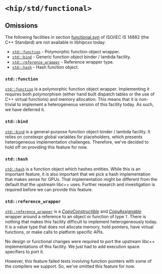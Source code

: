 <!-- MIT License
  -- 
  -- Modifications Copyright (c) 2024 Advanced Micro Devices, Inc.
  -- 
  -- Permission is hereby granted, free of charge, to any person obtaining a copy
  -- of this software and associated documentation files (the "Software"), to deal
  -- in the Software without restriction, including without limitation the rights
  -- to use, copy, modify, merge, publish, distribute, sublicense, and/or sell
  -- copies of the Software, and to permit persons to whom the Software is
  -- furnished to do so, subject to the following conditions:
  -- 
  -- The above copyright notice and this permission notice shall be included in all
  -- copies or substantial portions of the Software.
  -- 
  -- THE SOFTWARE IS PROVIDED "AS IS", WITHOUT WARRANTY OF ANY KIND, EXPRESS OR
  -- IMPLIED, INCLUDING BUT NOT LIMITED TO THE WARRANTIES OF MERCHANTABILITY,
  -- FITNESS FOR A PARTICULAR PURPOSE AND NONINFRINGEMENT. IN NO EVENT SHALL THE
  -- AUTHORS OR COPYRIGHT HOLDERS BE LIABLE FOR ANY CLAIM, DAMAGES OR OTHER
  -- LIABILITY, WHETHER IN AN ACTION OF CONTRACT, TORT OR OTHERWISE, ARISING FROM,
  -- OUT OF OR IN CONNECTION WITH THE SOFTWARE OR THE USE OR OTHER DEALINGS IN THE
  -- SOFTWARE.
  -->


# `<hip/std/functional>`

## Omissions

The following facilities in section [functional.syn] of ISO/IEC IS 14882 (the
  C++ Standard) are not available in libhipcxx today:

- [`std::function`] - Polymorphic function object wrapper.
- [`std::bind`] - Generic function object binder / lambda facility.
- [`std::reference_wrapper`] - Reference wrapper type.
- [`std::hash`] - Hash function object.

### `std::function`

[`std::function`] is a polymorphic function object wrapper.
Implementing it requires both polymorphism (either hand built dispatch tables
  or the use of C++ virtual functions) and memory allocation.
This means that it is non-trivial to implement a heterogeneous version of this
  facility today.
As such, we have deferred it.

### `std::bind`

[`std::bind`] is a general-purpose function object binder / lambda facility.
It relies on constexpr global variables for placeholders, which presents
  heterogeneous implementation challenges.
Therefore, we've decided to hold off on providing this feature for now.

### `std::hash`

[`std::hash`] is a function object which hashes entities.
While this is an important feature, it is also important that we pick a hash
  implementation that makes sense for GPUs.
That implementation might be different from the default that the upstream
  libc++ uses.
Further research and investigation is required before we can provide this
  feature.

### `std::reference_wrapper`

[`std::reference_wrapper`] is a [*CopyConstructible*] and
  [*CopyAssignable*] wrapper around a reference to an object or function of
  type `T`.
There is nothing that makes this facility difficult to implement heterogeneously
  today.
It is a value type that does not allocate memory, hold
  pointers, have virtual functions, or make calls to platform specific APIs.

No design or functional changes were required to port the upstream libc++
  implementations of this facility.
We just had to add execution space specifiers to port it.

However, this feature failed tests involving function pointers with some of the
  compilers we support.
So, we've omitted this feature for now.


[functional.syn]: https://eel.is/c++draft/functional.syn

[*CopyConstructible*]: https://eel.is/c++draft/utility.arg.requirements#:requirements,Cpp17CopyConstructible
[*CopyAssignable*]: https://eel.is/c++draft/utility.arg.requirements#:requirements,Cpp17CopyAssignable

[`std::function`]: https://en.cppreference.com/w/cpp/utility/functional/function
[`std::bind`]: https://en.cppreference.com/w/cpp/utility/functional/bind
[`std::reference_wrapper`]: https://en.cppreference.com/w/cpp/utility/functional/reference_wrapper
[`std::hash`]: https://en.cppreference.com/w/cpp/utility/hash

